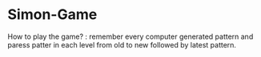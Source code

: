 # Simon-Game

How to play the game?
: remember every computer generated pattern and paress patter in each level from old to new followed by latest pattern.
